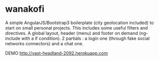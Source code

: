 # wanakofi
A simple AngularJS/Bootstrap3 boilerplate (city geolocation included) to start on small personal projects. This includes some useful filters and directives. A global layout, header (menu) and footer on demand (ng-include with a if condition). 2 partials : a login one (through fake social networks connectors) and a chat one.

DEMO http://vast-headland-2092.herokuapp.com
